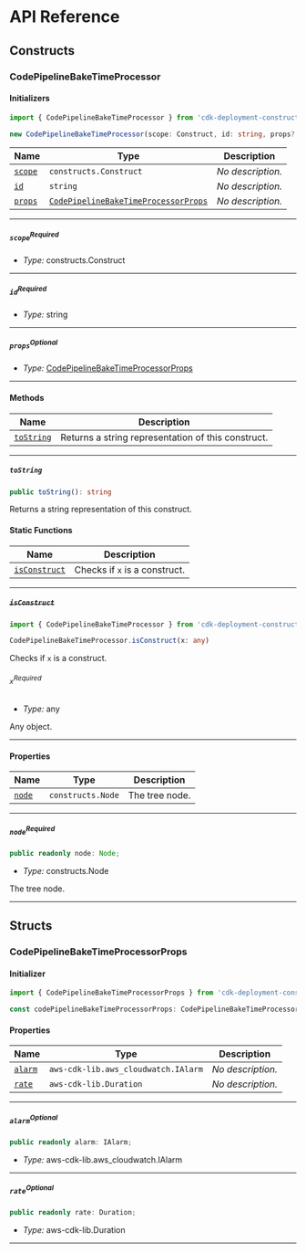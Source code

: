 # API Reference <a name="API Reference" id="api-reference"></a>

## Constructs <a name="Constructs" id="Constructs"></a>

### CodePipelineBakeTimeProcessor <a name="CodePipelineBakeTimeProcessor" id="cdk-deployment-constructs.CodePipelineBakeTimeProcessor"></a>

#### Initializers <a name="Initializers" id="cdk-deployment-constructs.CodePipelineBakeTimeProcessor.Initializer"></a>

```typescript
import { CodePipelineBakeTimeProcessor } from 'cdk-deployment-constructs'

new CodePipelineBakeTimeProcessor(scope: Construct, id: string, props?: CodePipelineBakeTimeProcessorProps)
```

| **Name** | **Type** | **Description** |
| --- | --- | --- |
| <code><a href="#cdk-deployment-constructs.CodePipelineBakeTimeProcessor.Initializer.parameter.scope">scope</a></code> | <code>constructs.Construct</code> | *No description.* |
| <code><a href="#cdk-deployment-constructs.CodePipelineBakeTimeProcessor.Initializer.parameter.id">id</a></code> | <code>string</code> | *No description.* |
| <code><a href="#cdk-deployment-constructs.CodePipelineBakeTimeProcessor.Initializer.parameter.props">props</a></code> | <code><a href="#cdk-deployment-constructs.CodePipelineBakeTimeProcessorProps">CodePipelineBakeTimeProcessorProps</a></code> | *No description.* |

---

##### `scope`<sup>Required</sup> <a name="scope" id="cdk-deployment-constructs.CodePipelineBakeTimeProcessor.Initializer.parameter.scope"></a>

- *Type:* constructs.Construct

---

##### `id`<sup>Required</sup> <a name="id" id="cdk-deployment-constructs.CodePipelineBakeTimeProcessor.Initializer.parameter.id"></a>

- *Type:* string

---

##### `props`<sup>Optional</sup> <a name="props" id="cdk-deployment-constructs.CodePipelineBakeTimeProcessor.Initializer.parameter.props"></a>

- *Type:* <a href="#cdk-deployment-constructs.CodePipelineBakeTimeProcessorProps">CodePipelineBakeTimeProcessorProps</a>

---

#### Methods <a name="Methods" id="Methods"></a>

| **Name** | **Description** |
| --- | --- |
| <code><a href="#cdk-deployment-constructs.CodePipelineBakeTimeProcessor.toString">toString</a></code> | Returns a string representation of this construct. |

---

##### `toString` <a name="toString" id="cdk-deployment-constructs.CodePipelineBakeTimeProcessor.toString"></a>

```typescript
public toString(): string
```

Returns a string representation of this construct.

#### Static Functions <a name="Static Functions" id="Static Functions"></a>

| **Name** | **Description** |
| --- | --- |
| <code><a href="#cdk-deployment-constructs.CodePipelineBakeTimeProcessor.isConstruct">isConstruct</a></code> | Checks if `x` is a construct. |

---

##### ~~`isConstruct`~~ <a name="isConstruct" id="cdk-deployment-constructs.CodePipelineBakeTimeProcessor.isConstruct"></a>

```typescript
import { CodePipelineBakeTimeProcessor } from 'cdk-deployment-constructs'

CodePipelineBakeTimeProcessor.isConstruct(x: any)
```

Checks if `x` is a construct.

###### `x`<sup>Required</sup> <a name="x" id="cdk-deployment-constructs.CodePipelineBakeTimeProcessor.isConstruct.parameter.x"></a>

- *Type:* any

Any object.

---

#### Properties <a name="Properties" id="Properties"></a>

| **Name** | **Type** | **Description** |
| --- | --- | --- |
| <code><a href="#cdk-deployment-constructs.CodePipelineBakeTimeProcessor.property.node">node</a></code> | <code>constructs.Node</code> | The tree node. |

---

##### `node`<sup>Required</sup> <a name="node" id="cdk-deployment-constructs.CodePipelineBakeTimeProcessor.property.node"></a>

```typescript
public readonly node: Node;
```

- *Type:* constructs.Node

The tree node.

---


## Structs <a name="Structs" id="Structs"></a>

### CodePipelineBakeTimeProcessorProps <a name="CodePipelineBakeTimeProcessorProps" id="cdk-deployment-constructs.CodePipelineBakeTimeProcessorProps"></a>

#### Initializer <a name="Initializer" id="cdk-deployment-constructs.CodePipelineBakeTimeProcessorProps.Initializer"></a>

```typescript
import { CodePipelineBakeTimeProcessorProps } from 'cdk-deployment-constructs'

const codePipelineBakeTimeProcessorProps: CodePipelineBakeTimeProcessorProps = { ... }
```

#### Properties <a name="Properties" id="Properties"></a>

| **Name** | **Type** | **Description** |
| --- | --- | --- |
| <code><a href="#cdk-deployment-constructs.CodePipelineBakeTimeProcessorProps.property.alarm">alarm</a></code> | <code>aws-cdk-lib.aws_cloudwatch.IAlarm</code> | *No description.* |
| <code><a href="#cdk-deployment-constructs.CodePipelineBakeTimeProcessorProps.property.rate">rate</a></code> | <code>aws-cdk-lib.Duration</code> | *No description.* |

---

##### `alarm`<sup>Optional</sup> <a name="alarm" id="cdk-deployment-constructs.CodePipelineBakeTimeProcessorProps.property.alarm"></a>

```typescript
public readonly alarm: IAlarm;
```

- *Type:* aws-cdk-lib.aws_cloudwatch.IAlarm

---

##### `rate`<sup>Optional</sup> <a name="rate" id="cdk-deployment-constructs.CodePipelineBakeTimeProcessorProps.property.rate"></a>

```typescript
public readonly rate: Duration;
```

- *Type:* aws-cdk-lib.Duration

---



